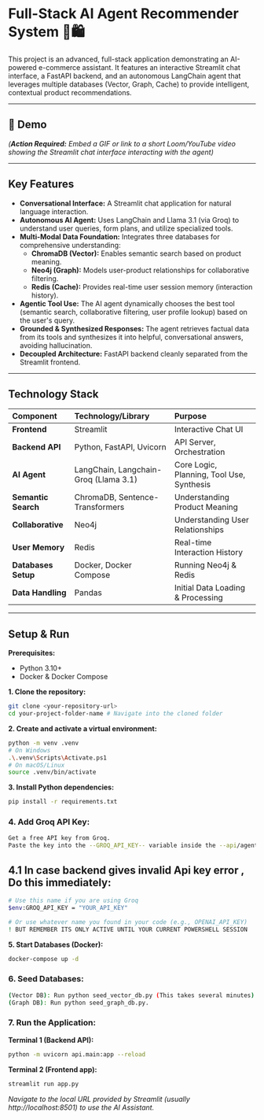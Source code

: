 # Full-Stack AI Agent Recommender System 🧠🛍️

This project is an advanced, full-stack application demonstrating an AI-powered e-commerce assistant. It features an interactive Streamlit chat interface, a FastAPI backend, and an autonomous LangChain agent that leverages multiple databases (Vector, Graph, Cache) to provide intelligent, contextual product recommendations.

---

## 🚀 Demo

*(**Action Required:** Embed a GIF or link to a short Loom/YouTube video showing the Streamlit chat interface interacting with the agent)*



---

## Key Features

* **Conversational Interface:** A Streamlit chat application for natural language interaction.
* **Autonomous AI Agent:** Uses LangChain and Llama 3.1 (via Groq) to understand user queries, form plans, and utilize specialized tools.
* **Multi-Modal Data Foundation:** Integrates three databases for comprehensive understanding:
    * **ChromaDB (Vector):** Enables semantic search based on product meaning.
    * **Neo4j (Graph):** Models user-product relationships for collaborative filtering.
    * **Redis (Cache):** Provides real-time user session memory (interaction history).
* **Agentic Tool Use:** The AI agent dynamically chooses the best tool (semantic search, collaborative filtering, user profile lookup) based on the user's query.
* **Grounded & Synthesized Responses:** The agent retrieves factual data from its tools and synthesizes it into helpful, conversational answers, avoiding hallucination.
* **Decoupled Architecture:** FastAPI backend cleanly separated from the Streamlit frontend.

---

## Technology Stack

| Component            | Technology/Library                                 | Purpose                                   |
| :------------------- | :------------------------------------------------- | :---------------------------------------- |
| **Frontend** | Streamlit                                          | Interactive Chat UI                       |
| **Backend API** | Python, FastAPI, Uvicorn                           | API Server, Orchestration                 |
| **AI Agent** | LangChain, Langchain-Groq (Llama 3.1)              | Core Logic, Planning, Tool Use, Synthesis |
| **Semantic Search** | ChromaDB, Sentence-Transformers                    | Understanding Product Meaning             |
| **Collaborative** | Neo4j                                              | Understanding User Relationships          |
| **User Memory** | Redis                                              | Real-time Interaction History             |
| **Databases Setup** | Docker, Docker Compose                             | Running Neo4j & Redis                     |
| **Data Handling** | Pandas                                             | Initial Data Loading & Processing         |

---

## Setup & Run

**Prerequisites:**
* Python 3.10+
* Docker & Docker Compose


**1. Clone the repository:**
```bash
git clone <your-repository-url>
cd your-project-folder-name # Navigate into the cloned folder
```
**2. Create and activate a virtual environment:**
```bash
python -m venv .venv
# On Windows
.\.venv\Scripts\Activate.ps1
# On macOS/Linux
source .venv/bin/activate
```
**3. Install Python dependencies:**
```bash
pip install -r requirements.txt
```
### 4. Add Groq API Key:
```bash
Get a free API key from Groq.
Paste the key into the --GROQ_API_KEY-- variable inside the --api/agent_orchestrator.py -- file.
```
## 4.1 In case backend gives invalid Api key error , Do this immediately: 
```bash
# Use this name if you are using Groq
$env:GROQ_API_KEY = "YOUR_API_KEY"

# Or use whatever name you found in your code (e.g., OPENAI_API_KEY)
! BUT REMEMBER ITS ONLY ACTIVE UNTIL YOUR CURRENT POWERSHELL SESSION
```
**5. Start Databases (Docker):**
```bash
docker-compose up -d
```
### 6. Seed Databases:
```bash
(Vector DB): Run python seed_vector_db.py (This takes several minutes).
(Graph DB): Run python seed_graph_db.py.
```
### 7. Run the Application:
**Terminal 1 (Backend API):**
```bash
python -m uvicorn api.main:app --reload
```
**Terminal 2 (Frontend app):**
```bash
streamlit run app.py
```
_Navigate to the local URL provided by Streamlit (usually http://localhost:8501) to use the AI Assistant._

